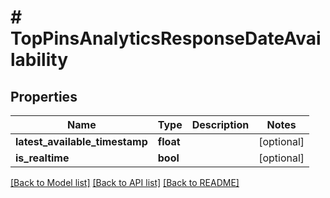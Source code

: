 # # TopPinsAnalyticsResponseDateAvailability

## Properties

Name | Type | Description | Notes
------------ | ------------- | ------------- | -------------
**latest_available_timestamp** | **float** |  | [optional]
**is_realtime** | **bool** |  | [optional]

[[Back to Model list]](../../README.md#models) [[Back to API list]](../../README.md#endpoints) [[Back to README]](../../README.md)
